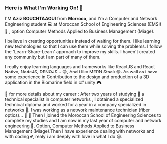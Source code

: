 ### Here is What I'm Working On! 👋

I'M **Aziz BOUCHTAAOUI** from **Morroco**, and I'm a Computer and Network Engineering student :computer: at Moroccan School of Engineering Sciences (EMSI) :school: , option Computer Methods Applied to Business Management (Miage).

I believe in creating opportunities instead of waiting for them. I like  learning new technologies so that I can use them while solving the problems. I follow the 'Learn-Share-Learn' approach to improve my skills. I haven't created any community but I am part of many of them.

I really enjoy learning languages and frameworks like ReactJS and React Native, NodeJS, DENOJS... :wink:, And  i like MERN Stack :heart_eyes:. As well as i have some experience in Contribution to the design and production of a 3D application in the Biomarine field in c# unity :video_game:.

:round_pushpin: for more details about my career :
After two years of studying :book: a technical specialist in computer networks , I obtained a specialized technical diploma and worked for a year in a company specialized in networks :tokyo_tower:. I was working as a network maintenance technician (fiber optics)... :construction_worker: :electric_plug: Then I joined the Moroccan School of Engineering Sciences to complete my studies and I am now in my last year of computer and network engineering :pray:. Option, Computer Methods Applied to Business Management (Miage).Then I have experience dealing with networks and with coding :two_hearts:, realy  i am deeply with love in what I do :smiley:.
